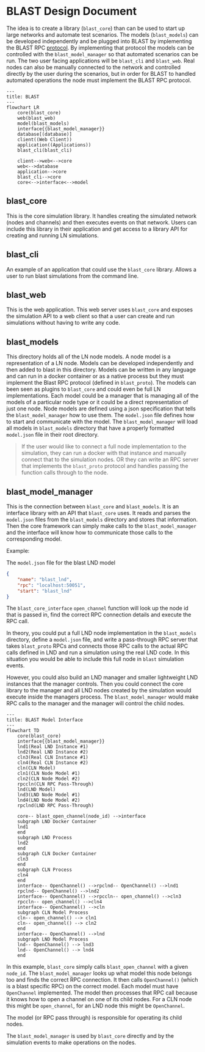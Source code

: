 # BLAST Design Document
The idea is to create a library (`blast_core`) than can be used to start up large networks and automate test scenarios. The models (`blast_models`) can be developed independently and be plugged into BLAST by implementing the BLAST RPC [protocol](https://github.com/bjohnson5/blast/tree/main/blast_proto). By implementing that protocol the models can be controlled with the `blast_model_manager` so that automated scenarios can be run. The two user facing applications will be `blast_cli` and `blast_web`. Real nodes can also be manually connected to the network and controlled directly by the user during the scenarios, but in order for BLAST to handled automated operations the node must implement the BLAST RPC protocol.

```mermaid
---
title: BLAST
---
flowchart LR
    core(blast_core)
    web(blast_web)
    model(blast_models)
    interface{{blast_model_manager}}
    database[(database)]
    client((Web Client))
    application((Applications))
    blast_cli(blast_cli)

    client-->web<-->core
    web<-->database
    application-->core
    blast_cli-->core
    core<-->interface<-->model
```

## blast_core
This is the core simulation library. It handles creating the simulated network (nodes and channels) and then executes events on that network. Users can include this library in their application and get access to a library API for creating and running LN simulations.

## blast_cli
An example of an application that could use the `blast_core` library. Allows a user to run blast simulations from the command line.

## blast_web
This is the web application. This web server uses `blast_core` and exposes the simulation API to a web client so that a user can create and run simulations without having to write any code.

## blast_models
This directory holds all of the LN node models. A node model is a representation of a LN node. Models can be developed independently and then added to blast in this directory. Models can be written in any language and can run in a docker container or as a native process but they must implement the Blast RPC protocol (defined in `blast_proto`). The models can been seen as plugins to `blast_core` and could even be full LN implementations. Each model could be a manager that is managing all of the models of a particular node type or it could be a direct representation of just one node. Node models are defined using a json specification that tells the `blast_model_manager` how to use them. The `model.json` file defines how to start and communicate with the model. The `blast_model_manager` will load all models in `blast_models` directory that have a properly formatted `model.json` file in their root directory.

> If the user would like to connect a full node implementation to the simulation, they can run a docker with that instance and manually connect that to the simulation nodes. OR they can write an RPC server that implements the `blast_proto` protocol and handles passing the function calls through to the node.

## blast_model_manager
This is the connection between `blast_core` and `blast_models`. It is an interface library with an API that `blast_core` uses. It reads and parses the `model.json` files from the `blast_models` directory and stores that information. Then the core framework can simply make calls to the `blast_model_manager` and the interface will know how to communicate those calls to the corresponding model.

Example:

The `model.json` file for the blast LND model
```json
{
    "name": "blast_lnd",
    "rpc": "localhost:50051",
    "start": "blast_lnd"
}
```

The `blast_core_interface` `open_channel` function will look up the node id that is passed in, find the correct RPC connection details and execute the RPC call.

In theory, you could put a full LND node implementation in the `blast_models` directory, define a `model.json` file, and write a pass-through RPC server that takes `blast_proto` RPCs and connects those RPC calls to the actual RPC calls defined in LND and run a simulation using the real LND code. In this situation you would be able to include this full node in `blast` simulation events.

However, you could also build an LND manager and smaller lightweight LND instances that the manager controls. Then you could connect the core library to the manager and all LND nodes created by the simulation would execute inside the managers process. The `blast_model_manager` would make RPC calls to the manager and the manager will control the child nodes.

```mermaid
---
title: BLAST Model Interface
---
flowchart TD
    core(blast_core)
    interface{{blast_model_manager}}
    lnd1(Real LND Instance #1)
    lnd2(Real LND Instance #2)
    cln3(Real CLN Instance #1)
    cln4(Real CLN Instance #2)
    cln(CLN Model)
    cln1(CLN Node Model #1)
    cln2(CLN Node Model #2)
    rpccln(CLN RPC Pass-Through)
    lnd(LND Model)
    lnd3(LND Node Model #1)
    lnd4(LND Node Model #2)
    rpclnd(LND RPC Pass-Through)

    core-- blast_open_channel(node_id) -->interface
    subgraph LND Docker Container
    lnd1
    end
    subgraph LND Process
    lnd2
    end
    subgraph CLN Docker Container
    cln3
    end
    subgraph CLN Process
    cln4
    end
    interface-- OpenChannel() -->rpclnd-- OpenChannel() -->lnd1
    rpclnd-- OpenChannel() -->lnd2
    interface-- OpenChannel() -->rpccln-- open_channel() -->cln3
    rpccln-- open_channel() -->cln4
    interface-- OpenChannel() -->cln
    subgraph CLN Model Process
    cln-- open_channel() --> cln1
    cln-- open_channel() --> cln2
    end
    interface-- OpenChannel() -->lnd
    subgraph LND Model Process
    lnd-- OpenChannel() --> lnd3
    lnd-- OpenChannel() --> lnd4
    end
```
In this example, `blast_core` simply calls `blast_open_channel` with a given `node_id`. The `blast_model_manager` looks up what model this node belongs too and finds the correct RPC connection. It then calls `OpenChannel()` (which is a blast specific RPC) on the correct model. Each model must have `OpenChannel` implemented. The model then processes that RPC call because it knows how to open a channel on one of its child nodes. For a CLN node this might be `open_channel`, for an LND node this might be `OpenChannel`.

The model (or RPC pass through) is responsible for operating its child nodes.

The `blast_model_manager` is used by `blast_core` directly and by the simulation events to make operations on the nodes.
